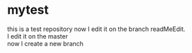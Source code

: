# mytest
this is a test repository
now I edit it on the branch readMeEdit.
<br/>
I edit it on the master
<br/>
now I create a new branch

